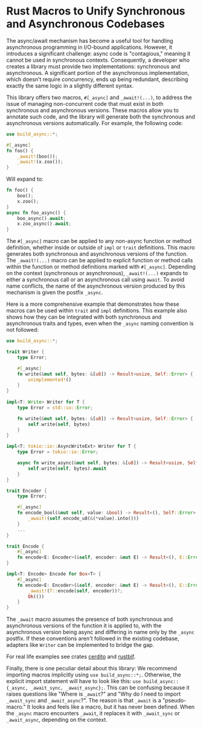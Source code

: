 # Rust Macros to Unify Synchronous and Asynchronous Codebases

The async/await mechanism has become a useful tool for handling asynchronous programming in I/O-bound applications. However, it introduces a significant challenge: async code is "contagious," meaning it cannot be used in synchronous contexts. Consequently, a developer who creates a library must provide two implementations: synchronous and asynchronous. A significant portion of the asynchronous implementation, which doesn’t require concurrency, ends up being redundant, describing exactly the same logic in a slightly different syntax.

This library offers two macros, `#[_async]` and `_await!(...)`, to address the issue of managing non-concurrent code that must exist in both synchronous and asynchronous versions. These macros allow you to annotate such code, and the library will generate both the synchronous and asynchronous versions automatically. For example, the following code:

```rust
use build_async::*;

#[_async]
fn foo() {
    _await!(boo());
    _await!(x.zoo());
}
```

Will expand to:

```rust
fn foo() {
    boo();
    x.zoo();
}
async fn foo_async() {
    boo_async().await;
    x.zoo_async().await;
}
```
The `#[_async]` macro can be applied to any non-async function or method definition, whether inside or outside of `impl` or `trait` definitions. This macro generates both synchronous and asynchronous versions of the function. The `_await!(...)` macro can be applied to explicit function or method calls within the function or method definitions marked with `#[_async]`. Depending on the context (synchronous or asynchronous), `_await!(...)` expands to either a synchronous call or an asynchronous call using `await`. To avoid name conflicts, the name of the asynchronous version produced by this mechanism is given the postfix `_async`.

Here is a more comprehensive example that demonstrates how these macros can be used within `trait` and `impl` definitions. This example also shows how they can be integrated with both synchronous and asynchronous traits and types, even when the `_async` naming convention is not followed:

```rust
use build_async::*;

trait Writer {
    type Error; 

    #[_async]
    fn write(&mut self, bytes: &[u8]) -> Result<usize, Self::Error> {
        unimplemented!()
    }
}                   
                    
impl<T: Write> Writer for T {
    type Error = std::io::Error;

    fn write(&mut self, bytes: &[u8]) -> Result<usize, Self::Error> {
        self.write(self, bytes)
    }
}

impl<T: tokio::io::AsyncWriteExt> Writer for T {
    type Error = tokio::io::Error;

    async fn write_async(&mut self, bytes: &[u8]) -> Result<usize, Self::Error> {
        self.write(self, bytes).await
    }
}

trait Encoder {
    type Error;

    #[_async]
    fn encode_bool(&mut self, value: &bool) -> Result<(), Self::Error> {
        _await!(self.encode_u8(&(*value).into()))
    }   
    ...
}

trait Encode {
    #[_async]
    fn encode<E: Encoder>(&self, encoder: &mut E) -> Result<(), E::Error>;
}   

impl<T: Encode> Encode for Box<T> {
    #[_async]
    fn encode<E: Encoder>(&self, encoder: &mut E) -> Result<(), E::Error> {
        _await!(T::encode(self, encoder))?;
        Ok(())
    }
}
```

The `_await` macro assumes the presence of both synchronous and asynchronous versions of the function it is applied to, with the asynchronous version being async and differing in name only by the `_async` postfix. If these conventions aren't followed in the existing codebase, adapters like `Writer` can be implemented to bridge the gap.

For real life examples see crates [cerdito](https://crates.io/crates/cerdito) and [rustbif](https://crates.io/crates/rustbif).

Finally, there is one peculiar detail about this library: We recommend importing macros implicitly using `use build_async::*;`. Otherwise, the explicit import statement will have to look like this: `use build_async::{_async, _await_sync, _await_async};`. This can be confusing because it raises questions like "Where is `_await`?" and "Why do I need to import `_await_sync` and `_await_async`?". The reason is that `_await` is a "pseudo-macro." It looks and feels like a macro, but it has never been defined. When the `_async` macro encounters `_await`, it replaces it with `_await_sync` or `_await_async`, depending on the context.

